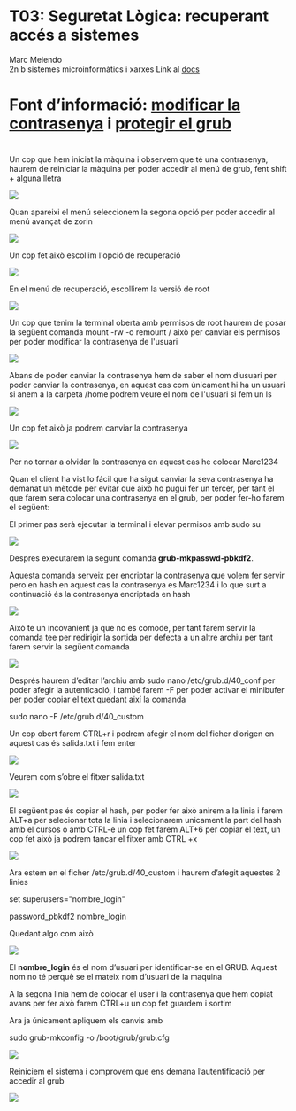 

# T03: Seguretat Lògica: recuperant accés a sistemes

Marc Melendo   
2n b sistemes microinformàtics i xarxes
Link al [docs](https://docs.google.com/document/d/1HB_-Vpcaq0nlhv4iNWEHdD1XMobPg66Q/edit?usp=sharing&ouid=117080756775083118180&rtpof=true&sd=true)

# Font d’informació: [modificar la contrasenya](https://waytoit.wordpress.com/2013/06/06/recuperando-password-en-ubuntu/) i [protegir el grub](https://waytoit.wordpress.com/2019/09/15/protegiendo-grub-en-ubuntu-server/)

# 

Un cop que hem iniciat la màquina i observem que té una contrasenya, haurem de reiniciar la màquina per poder accedir al menú de grub, fent shift \+ alguna lletra

![](/tasca03/img/1.png)

Quan apareixi el menú seleccionem la segona opció per poder accedir al menú avançat de zorin

![](/tasca03/img/2.png)

Un cop fet això escollim l'opció de recuperació

![](/tasca03/img/3.png)

En el menú de recuperació, escollirem la versió de root

![](/tasca03/img/4.png)

Un cop que tenim la terminal oberta amb permisos de root haurem de posar la següent comanda mount \-rw \-o remount / això per canviar els permisos per poder modificar la contrasenya de l'usuari

![](/tasca03/img/5.png)

Abans de poder canviar la contrasenya hem de saber el nom d’usuari per poder canviar la contrasenya, en aquest cas com únicament hi ha un usuari si anem a la carpeta /home podrem veure el nom de l'usuari si fem un ls

![](/tasca03/img/6.png)

Un cop fet això ja podrem canviar la contrasenya 

![](/tasca03/img/7.png)

Per no tornar a olvidar la contrasenya en aquest cas he colocar Marc1234

Quan el client ha vist lo fácil que ha sigut canviar la seva contrasenya ha demanat un mètode per evitar que això ho pugui fer un tercer, per tant el que farem sera colocar una contrasenya en el grub, per poder fer-ho farem el següent:

 El primer pas serà ejecutar la terminal i elevar permisos amb sudo su

![](/tasca03/img/8.png)

Despres executarem la segunt comanda **grub-mkpasswd-pbkdf2**. 

Aquesta comanda serveix per encriptar la contrasenya que volem fer servir pero en hash en aquest cas la contrasenya es Marc1234 i lo que surt a continuació és la contrasenya encriptada en hash

![](/tasca03/img/9.png)

Això te un incovanient ja que no es comode, per tant farem servir la comanda tee per redirigir la sortida per defecta a un altre archiu per tant farem servir la següent comanda

![](/tasca03/img/10.png)

Després haurem d’editar l’archiu amb 	sudo nano /etc/grub.d/40\_conf per poder afegir la autenticació, i també farem \-F per poder activar el minibufer per poder copiar el text quedant així la comanda

sudo nano \-F /etc/grub.d/40\_custom

Un cop obert farem CTRL+r i podrem afegir el nom del ficher d’origen en aquest cas és salida.txt i fem enter

![](/tasca03/img/11.png)

Veurem com s’obre el fitxer salida.txt

![](/tasca03/img/12.png)

El següent pas és copiar el hash, per poder fer això anirem a la linia i farem ALT+a per selecionar tota la linia i selecionarem unicament la part del hash amb el cursos o amb CTRL-e un cop fet farem ALT+6 per copiar el text, un cop fet això ja podrem tancar el fitxer amb CTRL \+x

![](/tasca03/img/13.png)

Ara estem en el ficher /etc/grub.d/40\_custom i haurem d’afegit aquestes 2 linies

set superusers="nombre\_login"

password\_pbkdf2 nombre\_login 

Quedant algo com això

![](/tasca03/img/14.png)

El **nombre\_login** és el nom d’usuari per identificar-se en el GRUB. Aquest nom no té perquè se el mateix nom d’usuari de la maquina

A la segona linia hem de colocar el user i la contrasenya que hem copiat avans per fer això farem CTRL+u un cop fet guardem i sortim

Ara ja únicament apliquem els canvis amb 

sudo grub-mkconfig \-o /boot/grub/grub.cfg

![](/tasca03/img/15.png)

Reiniciem el sistema i comprovem que ens demana l’autentificació per accedir al grub

![](/tasca03/img/16.png)















